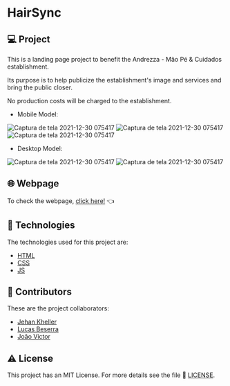 # HairSync

## 💻 Project
This is a landing page project to benefit the Andrezza - Mão Pé & Cuidados establishment.

Its purpose is to help publicize the establishment's image and services and bring the public closer.

No production costs will be charged to the establishment.

- Mobile Model:

![Captura de tela 2021-12-30 075417](https://user-images.githubusercontent.com/5993224/147749920-7abdf004-7340-4749-81fb-7d3df2460143.png)
![Captura de tela 2021-12-30 075417](https://user-images.githubusercontent.com/5993224/147749970-98107c47-7f9a-4bae-bf7a-feb6a9c3f0d1.png)
![Captura de tela 2021-12-30 075417](https://user-images.githubusercontent.com/5993224/147750029-12b239ff-01d9-457f-a6f6-005e5710c8aa.png)

- Desktop Model:

![Captura de tela 2021-12-30 075417](https://user-images.githubusercontent.com/5993224/147749750-fbba517c-8785-4669-ab1a-5a46b0fac460.png)
![Captura de tela 2021-12-30 075417](https://user-images.githubusercontent.com/5993224/147749826-1ff77fe7-2701-4dcd-bae4-feec3d61f3c7.png)

## 🌐 Webpage
To check the webpage, [click here!](https://jehankheller.github.io/HairSync/) 👈

## 📝 Technologies
The technologies used for this project are:

- [HTML](https://developer.mozilla.org/en-US/docs/Web/HTML)
- [CSS](https://developer.mozilla.org/en-US/docs/Web/CSS)
- [JS](https://developer.mozilla.org/en-US/docs/Web/JavaScript)

## 🤝 Contributors
These are the project collaborators:

- [Jehan Kheller](https://github.com/JehanKheller)
- [Lucas Beserra](https://github.com/Lucas-beserra)
- [João Victor](https://github.com/Joao1V)

## ⚠️ License
This project has an MIT License.
For more details see the file 🧾 [LICENSE](https://github.com/JehanKheller/Calculator/blob/main/LICENSE.txt).
